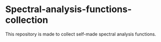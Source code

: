 # Spectral-analysis-functions-collection
This repository is made to collect self-made spectral analysis functions.
